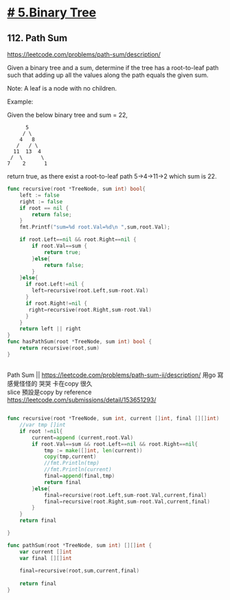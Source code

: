 # [# 5.Binary Tree](/binaryTree.md)

## 112. Path Sum

https://leetcode.com/problems/path-sum/description/

Given a binary tree and a sum, determine if the tree has a root-to-leaf path such that adding up all the values along the path equals the given sum.

Note: A leaf is a node with no children.

Example:

Given the below binary tree and sum = 22,

          5
         / \
        4   8
       /   / \
      11  13  4
     /  \      \
    7    2      1
return true, as there exist a root-to-leaf path 5->4->11->2 which sum is 22.

```go
func recursive(root *TreeNode, sum int) bool{
    left := false  
    right := false  
    if root == nil {
        return false;
    }
    fmt.Printf("sum=%d root.Val=%d\n ",sum,root.Val);

    if root.Left==nil && root.Right==nil {
        if root.Val==sum {
            return true;
        }else{
            return false;
        }
    }else{
      if root.Left!=nil {
        left=recursive(root.Left,sum-root.Val)
      }  
      if root.Right!=nil { 
       right=recursive(root.Right,sum-root.Val)
      }          
    }
    return left || right
}
func hasPathSum(root *TreeNode, sum int) bool {
    return recursive(root,sum)
}

```
## 
Path Sum || 
https://leetcode.com/problems/path-sum-ii/description/
用go 寫 感覺怪怪的  哭哭
卡在copy 很久      
slice 預設是copy by reference
https://leetcode.com/submissions/detail/153651293/

```go

func recursive(root *TreeNode, sum int, current []int, final [][]int)  [][]int{
    //var tmp []int
    if root !=nil{
        current=append (current,root.Val)
        if root.Val==sum && root.Left==nil && root.Right==nil{
            tmp := make([]int, len(current))
            copy(tmp,current)
            //fmt.Println(tmp)
            //fmt.Println(current)
            final=append(final,tmp)
            return final
        }else{
            final=recursive(root.Left,sum-root.Val,current,final)
            final=recursive(root.Right,sum-root.Val,current,final)   
        } 
    }
    return final

}

func pathSum(root *TreeNode, sum int) [][]int {
    var current []int
    var final [][]int
    
    final=recursive(root,sum,current,final)
    
    return final 
}
```